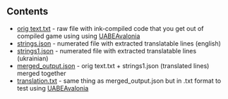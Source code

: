## Contents
- [orig text.txt](https://github.com/ivannamal/jsondecompiler/blob/master/orig%20text.txt) - raw file with ink-compiled code that you get out of compiled game using using [UABEAvalonia](https://github.com/nesrak1/UABEA)  
- [strings.json](https://github.com/ivannamal/jsondecompiler/blob/master/strings.json) - numerated file with extracted translatable lines (english)  
- [strings1.json](https://github.com/ivannamal/jsondecompiler/blob/master/strings1.json) - numerated file with extracted translatable lines (ukrainian)  
- [merged_output.json](https://raw.githubusercontent.com/ivannamal/jsondecompiler/refs/heads/master/merged_output.json) - orig text.txt + strings1.json (translated lines) merged together
- [translation.txt](https://github.com/ivannamal/jsondecompiler/blob/master/translation.txt) - same thing as merged_output.json but in .txt format to test using [UABEAvalonia](https://github.com/nesrak1/UABEA)
